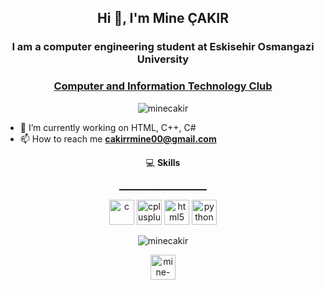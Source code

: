 <h2 align="center">Hi 👋, I'm Mine ÇAKIR</h2>
<h3 align="center">I am a computer engineering student at Eskisehir Osmangazi University</h3>
<h3 align="center"> <a href="http://bbtk.ogu.edu.tr">Computer and Information Technology Club</a></h3>
<p align="center"> <img src="https://komarev.com/ghpvc/?username=minecakir" alt="minecakir" /> </p>

- 👑 I’m currently working on HTML, C++, C# 
- 📫 How to reach me **cakirrmine00@gmail.com**
<p align="center"> 💻 <strong>Skills</strong> </p>
<p align="center">  <strong><u>_____________________</u></strong> </p>
<p align="center">  <img src="https://konpa.github.io/devicon/devicon.git/icons/c/c-original.svg" alt="c" width="40"/> <img src="https://konpa.github.io/devicon/devicon.git/icons/cplusplus/cplusplus-original.svg" alt="cplusplus" width="40"/> <img src="https://konpa.github.io/devicon/devicon.git/icons/html5/html5-original-wordmark.svg" alt="html5" width="40"/> <img src="https://konpa.github.io/devicon/devicon.git/icons/python/python-original.svg" alt="python" width="40"/></p><p align="center"> <img src="https://github-readme-stats.vercel.app/api?username=minecakir&show_icons=true" alt="minecakir" /> </p>

<p align="center">
<a href="https://linkedin.com/in/mine-cakir" target="blank"><img align="center" src="https://cdn.jsdelivr.net/npm/simple-icons@3.0.1/icons/linkedin.svg" alt="mine-cakir" height="40" width="40" /></a>
</p>

